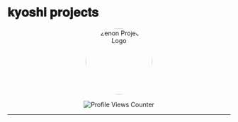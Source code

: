 # 𝐤𝐲𝐨𝐬𝐡𝐢 𝐩𝐫𝐨𝐣𝐞𝐜𝐭𝐬

<p align="center">
  <img src="https://cdn.discordapp.com/attachments/1331205297351561260/1360700490874360129/IMG_4010.jpeg?ex=67fc1295&is=67fac115&hm=cecc0c5467583783fdf8d83f30f61942079cbd3447b8b4586132e689ab302244&" alt="Zenon Projects Logo" width="150" height="150" style="border-radius:50%"/>
</p>

<p align="center">
  <img src="https://komarev.com/ghpvc/?username=zenoncord=Profile%20Views&color=blueviolet&style=flat-square" alt="Profile Views Counter" />
</p>

---

<!-- You can add more sections below like About Me, Skills, Projects, Contact Info etc. -->

<!--
👋 Hi, I’m @zenon... (Example start)
👀 I’m interested in ...
🌱 I’m currently learning ...
💞️ I’m looking to collaborate on ...
📫 How to reach me ...
-->
